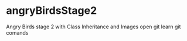 # angryBirdsStage2
Angry Birds stage 2 with Class Inheritance and Images
open git 
learn git comands